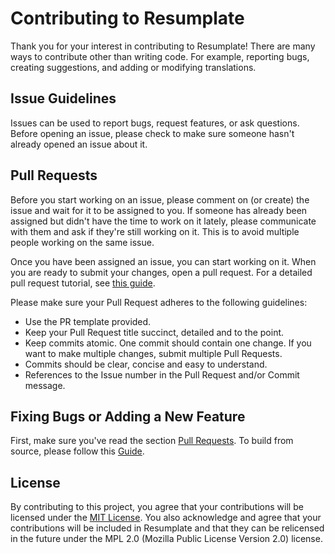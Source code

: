# Contributing to Resumplate

Thank you for your interest in contributing to Resumplate! There are many ways to contribute other than writing code. For example, reporting bugs, creating suggestions, and adding or modifying translations.

## Issue Guidelines

Issues can be used to report bugs, request features, or ask questions.
Before opening an issue, please check to make sure someone hasn't already opened an issue about it.

## Pull Requests

Before you start working on an issue, please comment on (or create) the issue and wait for it to be assigned to you. If someone has already been assigned but didn't have the time to work on it lately, please communicate with them and ask if they're still working on it. This is to avoid multiple people working on the same issue.

Once you have been assigned an issue, you can start working on it. When you are ready to submit your changes, open a pull request.
For a detailed pull request tutorial, see [this guide](https://www.digitalocean.com/community/tutorials/how-to-create-a-pull-request-on-github).

Please make sure your Pull Request adheres to the following guidelines:

- Use the PR template provided.
- Keep your Pull Request title succinct, detailed and to the point.
- Keep commits atomic. One commit should contain one change. If you want to make multiple changes, submit multiple Pull Requests.
- Commits should be clear, concise and easy to understand.
- References to the Issue number in the Pull Request and/or Commit message.

## Fixing Bugs or Adding a New Feature

First, make sure you've read the section [Pull Requests](#pull-requests).
To build from source, please follow this [Guide](README.md).

## License

By contributing to this project, you agree that your contributions will be licensed under the [MIT License](LICENSE.md). You also acknowledge and agree that your contributions will be included in Resumplate and that they can be relicensed in the future under the MPL 2.0 (Mozilla Public License Version 2.0) license.